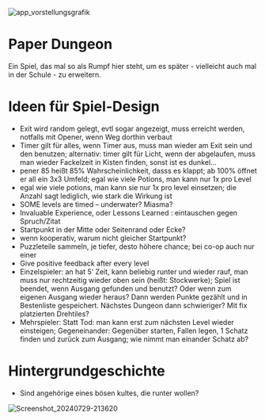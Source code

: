 ![app_vorstellungsgrafik](https://github.com/user-attachments/assets/1541befe-2c2d-4da1-9e67-cbea31846320)

# Paper Dungeon

Ein Spiel, das mal so als Rumpf hier steht, um es später - vielleicht auch mal in der Schule - zu erweitern.

# Ideen für Spiel-Design

* Exit wird random gelegt, evtl sogar angezeigt, muss erreicht werden, notfalls mit Opener, wenn Weg dorthin verbaut
* Timer gilt für alles, wenn Timer aus, muss man wieder am Exit sein und den benutzen; alternativ: timer gilt für Licht, wenn der abgelaufen, muss man wieder Fackelzeit in Kisten finden, sonst ist es dunkel…
* pener 85 heißt 85% Wahrscheinlichkeit, dasss es klappt; ab 100% öffnet er all ein 3x3 Umfeld; egal wie viele Potions, man kann nur 1x pro Level
* egal wie viele potions, man kann sie nur 1x pro level einsetzen; die Anzahl sagt lediglich, wie stark die Wirkung ist
* SOME levels are timed – underwater? Miasma?
* Invaluable Experience, oder Lessons Learned : eintauschen gegen Spruch/Zitat
* Startpunkt in der Mitte oder Seitenrand oder Ecke?
* wenn kooperativ, warum nicht gleicher Startpunkt?
* Puzzleteile sammeln, je tiefer, desto höhere chance; bei co-op auch nur einer
* Give positive feedback after every level
* Einzelspieler: an hat 5‘ Zeit, kann beliebig runter und wieder rauf, man muss nur rechtzeitig wieder oben sein (heißt: Stockwerke); Spiel ist beendet, wenn Ausgang gefunden und benutzt? Oder wenn zum eigenen Ausgang wieder heraus? Dann werden Punkte gezählt und in Bestenliste gespeichert. Nächstes Dungeon dann schwieriger? Mit fix platzierten Drehtiles?
* Mehrspieler: Statt Tod: man kann erst zum nächsten Level wieder einsteigen; Gegeneinander: Gegenüber starten, Fallen legen, 1 Schatz finden und zurück zum Ausgang; wie nimmt man einander Schatz ab?

# Hintergrundgeschichte

* Sind angehörige eines bösen kultes, die runter wollen?

![Screenshot_20240729-213620](https://github.com/user-attachments/assets/138f320e-3801-428f-90e8-f9e88540028e)


